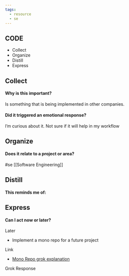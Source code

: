 ```yaml
---
tags:
  - resource
  - se
---
```

## CODE

- Collect
- Organize
- Distill
- Express
## Collect

#### Why is this important?
Is something that is being implemented in other companies.

#### Did it triggered an emotional response?
I’m curious about it.
Not sure if it will help in my workflow

## Organize

#### Does it relate to a project or area?
#se 
[[Software Engineering]]

## Distill

#### This reminds me of:

## Express

#### Can I act now or later?
Later
- Implement a mono repo for a future project

Link
- [Mono Repo grok explanation](https://x.com/i/grok/share/JULNa5MJn4GBaoJ98qAYp1cqS)

Grok Response


